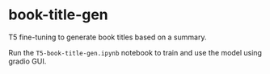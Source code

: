 # book-title-gen
T5 fine-tuning to generate book titles based on a summary.

Run the `T5-book-title-gen.ipynb` notebook to train and use the model using gradio GUI.
